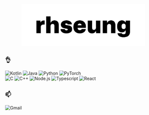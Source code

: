 <p align="center">
  <picture>
      <source media="(prefers-color-scheme: dark)" srcset="images/logo_dark.png">
      <source media="(prefers-color-scheme: light)" srcset="images/logo_light.png">
      <img alt="logo" src="images/logo_light.png" style="max-width: 100%; height: auto;" width="400">
  </picture>
</p>

## `👌`

  ![Kotlin](https://img.shields.io/badge/Kotlin-7F52FF?style=for-the-badge&logo=Kotlin&logoColor=white)
  ![Java](https://img.shields.io/badge/Java-ED8B00?style=for-the-badge&logo=openjdk&logoColor=white)
  ![Python](https://img.shields.io/badge/Python-3776AB?style=for-the-badge&logo=Python&logoColor=white)
  ![PyTorch](https://img.shields.io/badge/PyTorch-e74a2b?style=for-the-badge&logo=pytorch&logoColor=white)  
  ![C](https://img.shields.io/badge/c-34475C?style=for-the-badge&logo=c&logoColor=white)
  ![C++](https://img.shields.io/badge/c++-00599C?style=for-the-badge&logo=c%2B%2B&logoColor=white)
  ![Node.js](https://img.shields.io/badge/Node.js-44883e?style=for-the-badge&logo=Node.JS&logoColor=white)
  ![Typescript](https://img.shields.io/badge/TypeScript-3178C6?style=for-the-badge&logo=TypeScript&logoColor=white)
  ![React](https://img.shields.io/badge/React-61DAFB?style=for-the-badge&logo=react&logoColor=black)

## `📫`

  ![Gmail](https://img.shields.io/badge/Gmail-rhseungg%40gmail.com-EA4335?style=for-the-badge&logo=Gmail&logoColor=white)
